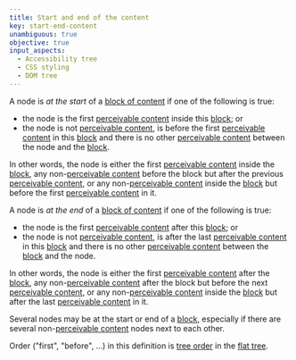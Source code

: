 ```yaml
---
title: Start and end of the content
key: start-end-content
unambiguous: true
objective: true
input_aspects:
  - Accessibility tree
  - CSS styling
  - DOM tree
---
```


A node is _at the start_ of a [block of content][] if one of the following is true:

- the node is the first [perceivable content][] inside this [block][]; or
- the node is not [perceivable content][], is before the first [perceivable content][] in this [block][] and there is no other [perceivable content][] between the node and the [block][].

In other words, the node is either the first [perceivable content][] inside the [block][], any non-[perceivable content][] before the block but after the previous [perceivable content][], or any non-[perceivable content][] inside the [block][] but before the first [perceivable content][] in it.

A node is _at the end_ of a [block of content][] if one of the following is true:

- the node is the first [perceivable content][] after this [block][]; or
- the node is not [perceivable content][], is after the last [perceivable content][] in this [block][] and there is no other [perceivable content][] between the [block][] and the node.

In other words, the node is either the first [perceivable content][] after the [block][], any non-[perceivable content][] after the block but before the next [perceivable content][], or any non-[perceivable content][] inside the [block][] but after the last [perceivable content][] in it.

Several nodes may be at the start or end of a [block][], especially if there are several non-[perceivable content][] nodes next to each other.

Order ("first", "before", …) in this definition is [tree order][] in the [flat tree][].

[block]: #block-of-content 'Definition of Block of Content'
[block of content]: #block-of-content 'Definition of Block of Content'
[flat tree]: https://drafts.csswg.org/css-scoping/#flat-tree 'Definition of flat tree'
[perceivable content]: #perceivable-content 'Definition of perceivable content'
[tree order]: https://dom.spec.whatwg.org/#concept-tree-order 'DOM specification of Tree Order'
